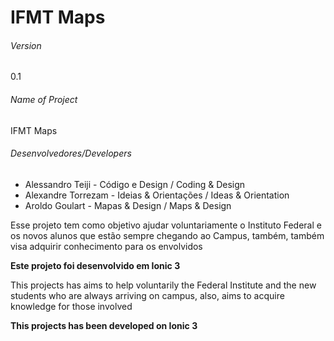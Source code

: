 # IFMT Maps

###### Version
0.1

###### Name of Project
IFMT Maps

###### Desenvolvedores/Developers

- Alessandro  Teiji - Código e Design / Coding & Design
- Alexandre Torrezam - Ideias & Orientações / Ideas & Orientation 
- Aroldo Goulart - Mapas & Design / Maps & Design

Esse projeto tem como objetivo ajudar voluntariamente o Instituto Federal e os novos alunos que estão sempre chegando 
ao Campus, também, também visa adquirir conhecimento para os envolvidos

**Este projeto foi desenvolvido em Ionic 3**

This projects has aims to help voluntarily the Federal Institute and the new students who are always arriving on campus, also, aims to acquire knowledge for those involved

**This projects has been developed on Ionic 3**
